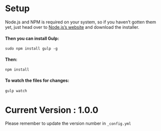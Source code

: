 # Setup

Node.js and NPM is required on your system, so if you haven’t gotten them yet, just head over to [Node.js’s website](https://nodejs.org) and download the installer.

#### Then you can install Gulp:

```
sudo npm install gulp -g
```

#### Then:

```
npm install
```

#### To watch the files for changes:

```
gulp watch
```

# Current Version : 1.0.0

Please remember to update the version number in `_config.yml`
